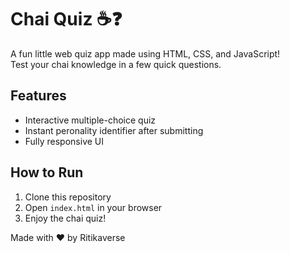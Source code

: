 # Chai Quiz ☕❓

A fun little web quiz app made using HTML, CSS, and JavaScript!  
Test your chai knowledge in a few quick questions.

## Features
- Interactive multiple-choice quiz
- Instant peronality identifier after submitting
- Fully responsive UI

## How to Run
1. Clone this repository
2. Open `index.html` in your browser
3. Enjoy the chai quiz!

Made with ❤️ by Ritikaverse
